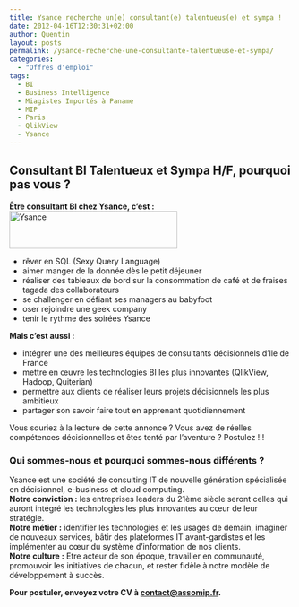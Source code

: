 ```yaml
---
title: Ysance recherche un(e) consultant(e) talentueus(e) et sympa !
date: 2012-04-16T12:30:31+02:00
author: Quentin
layout: posts
permalink: /ysance-recherche-une-consultante-talentueuse-et-sympa/
categories:
  - "Offres d'emploi"
tags:
  - BI
  - Business Intelligence
  - Miagistes Importés à Paname
  - MIP
  - Paris
  - QlikView
  - Ysance
---
```

## Consultant BI Talentueux et Sympa H/F, pourquoi pas vous ? 

**&Ecirc;tre consultant BI chez Ysance, c’est :**<img src="/assets/uploads/2011/03/Ysance-300x67.jpg" alt="Ysance" title="Ysance" width="300" height="67" class="alignright size-medium wp-image-400" />

  * rêver en SQL (Sexy Query Language)
  * aimer manger de la donnée dès le petit déjeuner
  * réaliser des tableaux de bord sur la consommation de café et de fraises tagada des collaborateurs
  * se challenger en défiant ses managers au babyfoot
  * oser rejoindre une geek company
  * tenir le rythme des soirées Ysance

**Mais c’est aussi :** 

  * intégrer une des meilleures équipes de consultants décisionnels d’Ile de France
  * mettre en œuvre les technologies BI les plus innovantes (QlikView, Hadoop, Quiterian)
  * permettre aux clients de réaliser leurs projets décisionnels les plus ambitieux 
  * partager son savoir faire tout en apprenant quotidiennement

Vous souriez à la lecture de cette annonce ? Vous avez de réelles compétences décisionnelles et êtes tenté par l’aventure ? Postulez !!!

### Qui sommes-nous et pourquoi sommes-nous différents ? 

Ysance est une société de consulting IT de nouvelle génération spécialisée en décisionnel, e-business et cloud computing.  
**Notre conviction :** les entreprises leaders du 21ème siècle seront celles qui auront intégré les technologies les plus innovantes au cœur de leur stratégie.  
**Notre métier :** identifier les technologies et les usages de demain, imaginer de nouveaux services, bâtir des plateformes IT avant-gardistes et les implémenter au cœur du système d’information de nos clients.  
**Notre culture :** Etre acteur de son époque, travailler en communauté, promouvoir les initiatives de chacun, et rester fidèle à notre modèle de développement à succès.

**Pour postuler, envoyez votre CV à contact@assomip.fr.**
